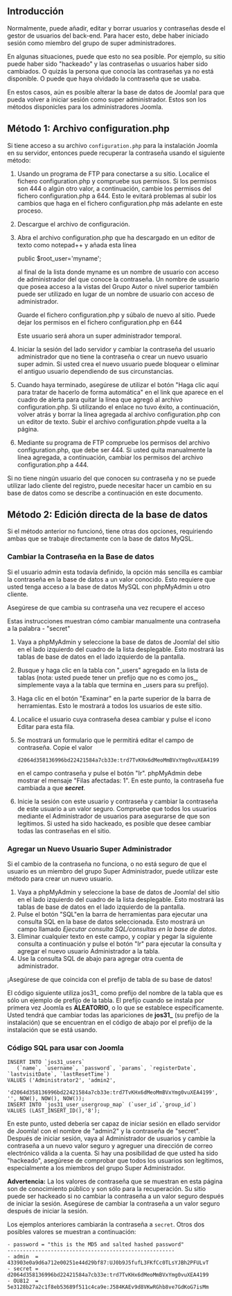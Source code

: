 <!-- Filename: How_do_you_recover_or_reset_your_admin_password%3F / Display title: Recuperación de contraseña de administrador -->

## Introducción

Normalmente, puede añadir, editar y borrar usuarios y contraseñas desde
el gestor de usuarios del back-end. Para hacer esto, debe haber iniciado
sesión como miembro del grupo de super administradores.

En algunas situaciones, puede que esto no sea posible. Por ejemplo, su
sitio puede haber sido "hackeado" y las contraseñas o usuarios haber
sido cambiados. O quizás la persona que conocía las contraseñas ya no
está disponible. O puede que haya olvidado la contraseña que se usaba.

En estos casos, aún es posible alterar la base de datos de Joomla! para
que pueda volver a iniciar sesión como super administrador. Estos son
los métodos disponicles para los administradores Joomla.

## Método 1: Archivo configuration.php

Si tiene acceso a su archivo `configuration.php` para la instalación
Joomla en su servidor, entonces puede recuperar la contraseña usando el
siguiente método:

1. Usando un programa de FTP para conectarse a su sitio. Localice el
fichero configuration.php y compruebe sus permisos. Si los permisos son
444 o algún otro valor, a continuación, cambie los permisos del fichero
configuration.php a 644. Esto le evitará problemas al subir los cambios
que haga en el fichero configuration.php más adelante en este proceso.
2. Descargue el archivo de configuración.
3. Abra el archivo configuration.php que ha descargado en un editor de
   texto como notepad++ y añada esta línea

    public $root_user='myname';

   al final de la lista donde myname es un nombre de usuario con acceso de
   administrador del que conoce la contraseña. Un nombre de usuario que
   posea acceso a la vistas del Grupo Autor o nivel superior también puede
   ser utilizado en lugar de un nombre de usuario con acceso de
   administrador.

   Guarde el fichero configuration.php y súbalo de nuevo al sitio. Puede
   dejar los permisos en el fichero configuration.php en 644

   Este usuario será ahora un super administrador temporal.
5. Iniciar la sesión del lado servidor y cambiar la contraseña del
usuario administrador que no tiene la contraseña o crear un nuevo
usuario super admin. Si usted crea el nuevo usuario puede bloquear o
eliminar el antiguo usuario dependiendo de sus circunstancias.
6. Cuando haya terminado, asegúrese de utilizar el botón "Haga clic
aquí para tratar de hacerlo de forma automática" en el link que aparece
en el cuadro de alerta para quitar la línea que agregó al archivo
configuration.php. Si utilizando el enlace no tuvo éxito, a
continuación, volver atrás y borrar la línea agregada al archivo
configuration.php con un editor de texto. Subir el archivo
configuration.phpde vuelta a la página.
7. Mediante su programa de FTP compruebe los permisos del archivo
configuration.php, que debe ser 444. Si usted quita manualmente la línea
agregada, a continuación, cambiar los permisos del archivo
configuration.php a 444.

Si no tiene ningún usuario del que conocen su contraseña y no se puede
utilizar lado cliente del registro, puede necesitar hacer un cambio en
su base de datos como se describe a continuación en este documento.

## Método 2: Edición directa de la base de datos

Si el método anterior no funcionó, tiene otras dos opciones, requiriendo
ambas que se trabaje directamente con la base de datos MyQSL.

### Cambiar la Contraseña en la Base de datos

Si el usuario admin esta todavía definido, la opción más sencilla es
cambiar la contraseña en la base de datos a un valor conocido. Esto
requiere que usted tenga acceso a la base de datos MySQL con phpMyAdmin
u otro cliente.

Asegúrese de que cambia su contraseña una vez recupere el acceso

Estas instrucciones muestran cómo cambiar manualmente una contraseña a
la palabra - "secret"

1.  Vaya a phpMyAdmin y seleccione la base de datos de Joomla! del sitio
    en el lado izquierdo del cuadro de la lista desplegable. Esto
    mostrará las tablas de base de datos en el lado izquierdo de la
    pantalla.
2.  Busque y haga clic en la tabla con "\_users" agregado en la lista de
    tablas (nota: usted puede tener un prefijo que no es como jos\_,
    simplemente vaya a la tabla que termina en \_users para su prefijo).
3.  Haga clic en el botón "Examinar" en la parte superior de la barra de
    herramientas. Esto le mostrará a todos los usuarios de este sitio.
4.  Localice el usuario cuya contraseña desea cambiar y pulse el icono
    Editar para esta fila.
5.  Se mostrará un formulario que le permitirá editar el campo de
    contraseña. Copie el valor

        d2064d358136996bd22421584a7cb33e:trd7TvKHx6dMeoMmBVxYmg0vuXEA4199

    en el campo contraseña y pulse el botón "Ir". phpMyAdmin debe
    mostrar el mensaje "Filas afectadas: 1". En este punto, la
    contraseña fue cambiada a que ***secret***.
6.  Inicie la sesión con este usuario y contraseña y cambiar la
    contraseña de este usuario a un valor seguro. Compruebe que todos
    los usuarios mediante el Administrador de usuarios para asegurarse
    de que son legítimos. Si usted ha sido hackeado, es posible que
    desee cambiar todas las contraseñas en el sitio.

### Agregar un Nuevo Usuario Super Administrador

Si el cambio de la contraseña no funciona, o no está seguro de que el
usuario es un miembro del grupo Super Administrador, puede utilizar este
método para crear un nuevo usuario.

1.  Vaya a phpMyAdmin y seleccione la base de datos de Joomla! del sitio
    en el lado izquierdo del cuadro de la lista desplegable. Esto
    mostrará las tablas de base de datos en el lado izquierdo de la
    pantalla.
2.  Pulse el botón "SQL"en la barra de herramientas para ejecutar una
    consulta SQL en la base de datos seleccionada. Esto mostrará un
    campo llamado *Ejecutar consulta SQL/consultas en la base de datos*.
3.  Eliminar cualquier texto en este campo, y copiar y pegar la
    siguiente consulta a continuación y pulse el botón "Ir" para
    ejecutar la consulta y agregar el nuevo usuario Administrador a la
    tabla.
4.  Use la consulta SQL de abajo para agregar otra cuenta de
    administrador.

¡Asegúrese de que coincida con el prefijo de tabla de su base de datos!

El código siguiente utiliza jos31\_ como prefijo del nombre de la tabla
que es sólo un ejemplo de prefijo de la tabla. El prefijo cuando se
instala por primera vez Joomla es **ALEATORIO**, o lo que se establece
específicamente. Usted tendrá que cambiar todas las apariciones de
**jos31\_** (su prefijo de la instalación) que se encuentran en el
código de abajo por el prefijo de la instalación que se está usando.

### Código SQL para usar con Joomla

    INSERT INTO `jos31_users`
       (`name`, `username`, `password`, `params`, `registerDate`, `lastvisitDate`, `lastResetTime`)
    VALUES ('Administrator2', 'admin2',
        'd2064d358136996bd22421584a7cb33e:trd7TvKHx6dMeoMmBVxYmg0vuXEA4199', '', NOW(), NOW(), NOW());
    INSERT INTO `jos31_user_usergroup_map` (`user_id`,`group_id`)
    VALUES (LAST_INSERT_ID(),'8');

En este punto, usted debería ser capaz de iniciar sesión en ellado
servidor de Joomla! con el nombre de "admin2" y la contraseña de
"secret". Después de iniciar sesión, vaya al Administrador de usuarios y
cambie la contraseña a un nuevo valor seguro y agreguer una dirección de
correo electrónico válida a la cuenta. Si hay una posibilidad de que
usted ha sido "hackeado", asegúrese de comprobar que todos los usuarios
son legítimos, especialmente a los miembros del grupo Super
Administrador.

**Advertencia:** La los valores de contraseña que se muestran en esta página
son de conocimiento público y son sólo para la recuperación. Su sitio
puede ser hackeado si no cambiar la contraseña a un valor seguro después
de iniciar la sesión. Asegúrese de cambiar la contraseña a un valor
seguro después de iniciar la sesión.

Los ejemplos anteriores cambiarán la contraseña a `secret`. Otros dos
posibles valores se muestran a continuación:

    - password = "this is the MD5 and salted hashed password"
    ------------------------------------------------------
    - admin  = 433903e0a9d6a712e00251e44d29bf87:UJ0b9J5fufL3FKfCc0TLsYJBh2PFULvT
    - secret = d2064d358136996bd22421584a7cb33e:trd7TvKHx6dMeoMmBVxYmg0vuXEA4199
    - OU812  = 5e3128b27a2c1f8eb53689f511c4ca9e:J584KAEv9d8VKwRGhb8ve7GdKoG7isMm
